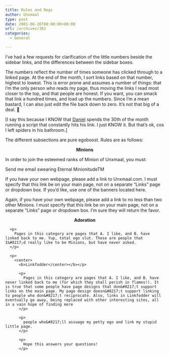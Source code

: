 ```yaml
---
title: Rules and Regs
author: Unxmaal
type: post
date: 2001-06-26T00:00:00+00:00
url: /archives/362
categories:
  - General

---
```

I&#8217;ve had a few requests for clarification of the little numbers beside the sidebar links, and the differences between the sidebar boxes. 

The numbers reflect the number of times someone has clicked through to a linked page. At the end of the month, I sort links based on that number, highest to lowest. This is error prone and assumes a number of things: that I&#8217;m the only person who reads my page, thus moving the links I read most closer to the top, and that people are honest. If you want, you can smack that link a hundred times, and load up the numbers. Since I&#8217;m a mean bastard, I can also just edit the file back down to zero. It&#8217;s not that big of a deal. 🙂

[I say this because I KNOW that [Daniel][1] spends the 30th of the month running a script that constantly hits his link. I just KNOW it. But that&#8217;s ok, cos I left spiders in his bathroom.]

The different subsections are pure egoboost. Rules are as follows:

<center>
  <b>Minions</center></b></p> 
  
  <p>
    In order to join the esteemed ranks of Minion of Unxmaal, you must:
  </p>
  
  <p>
    Send me email swearing Eternal MinionitudeTM
  </p>
  
  <p>
    If you have your own webpage, please add a link to Unxmaal.com. I must specify that this link be on your main page, not on a separate &#8220;Links&#8221; page or dropdown box. If you&#8217;d like, use one of the banners located here.
  </p>
  
  <p>
    Again, if you have your own webpage, please add a link to no less than two other Minions. I must specify that this link be on your main page, not on a separate &#8220;Links&#8221; page or dropdown box. I&#8217;m sure they will return the favor.
  </p>
  
  <p>
    <center>
      <b>Adoration</center></b></p> 
      
      <p>
        Pages in this category are pages that A. I like, and B. have linked back to me. Yup, total ego slut. These are people that I&#8217;d really like to be Minions, but have never asked.
      </p>
      
      <p>
        <center>
          <b>Linkfodder</center></b></p> 
          
          <p>
            Pages in this category are pages that A. I like, and B. have never linked back to me (for which they shall perish in flames!). It is true that some people have page designs that don&#8217;t support links on the main page. My page design doesn&#8217;t support linking to people who don&#8217;t reciprocate. Also, links in Linkfodder will eventually go away, being replaced with other interesting sites, all in a vain hope of finding more
          </p>
          
          <p>
            people who&#8217;ll assuage my petty ego and link my stupid little page.
          </p>
          
          <p>
            Hope this answers your questions!
          </p>

 [1]: http://networkgeek.org